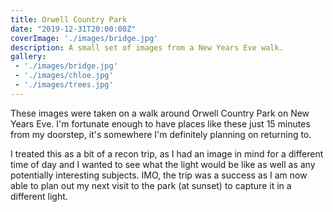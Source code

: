 ```yaml
---
title: Orwell Country Park
date: "2019-12-31T20:00:00Z"
coverImage: './images/bridge.jpg'
description: A small set of images from a New Years Eve walk.
gallery:
 - './images/bridge.jpg'
 - './images/chloe.jpg'
 - './images/trees.jpg'
---
```

These images were taken on a walk around Orwell Country Park on New Years Eve. I'm fortunate enough to have places like these just 15 minutes from my doorstep, it's somewhere I'm definitely planning on returning to.

I treated this as a bit of a recon trip, as I had an image in mind for a different time of day and I wanted to see what the light would be like as well as any potentially interesting subjects. IMO, the trip was a success as I am now able to plan out my next visit to the park (at sunset) to capture it in a different light.
